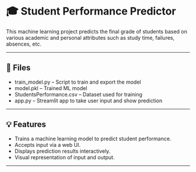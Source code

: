 # 🎓 Student Performance Predictor

This machine learning project predicts the final grade of students based on various academic and personal attributes such as study time, failures, absences, etc.

---


## 📁 Files

- train_model.py – Script to train and export the model
- model.pkl – Trained ML model
- StudentsPerformance.csv – Dataset used for training
- app.py – Streamlit app to take user input and show prediction

---

## 💡 Features

- Trains a machine learning model to predict student performance.
- Accepts input via a web UI.
- Displays prediction results interactively.
- Visual representation of input and output.

---

